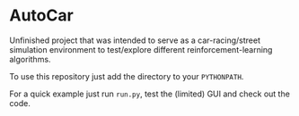 # AutoCar

Unfinished project that was intended to serve as a car-racing/street simulation environment to test/explore different reinforcement-learning algorithms.

To use this repository just add the directory to your `PYTHONPATH`.

For a quick example just run `run.py`, test the (limited) GUI and check out the code.
